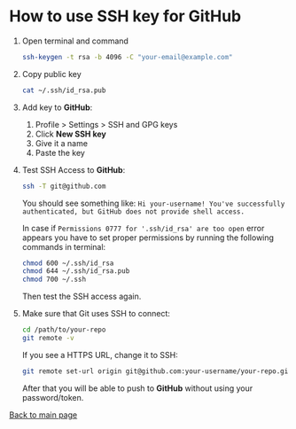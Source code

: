 # How to use SSH key for **GitHub**

1. Open terminal and command

    ```sh
    ssh-keygen -t rsa -b 4096 -C "your-email@example.com"
    ```

2. Copy public key

    ```sh
    cat ~/.ssh/id_rsa.pub
    ```

3. Add key to **GitHub**:
    1. Profile > Settings > SSH and GPG keys
    2. Click **New SSH key**
    3. Give it a name
    4. Paste the key

4. Test SSH Access to **GitHub**:

    ```sh
    ssh -T git@github.com
    ```

    You should see something like: `Hi your-username! You've successfully authenticated, but GitHub does not provide shell access.`

    In case if `Permissions 0777 for '.ssh/id_rsa' are too open` error appears you have to set proper permissions by running the following commands in terminal:

    ```sh
    chmod 600 ~/.ssh/id_rsa
    chmod 644 ~/.ssh/id_rsa.pub
    chmod 700 ~/.ssh
    ```

   Then test the SSH access again.

5. Make sure that Git uses SSH to connect:

    ```sh
    cd /path/to/your-repo
    git remote -v
    ```

    If you see a HTTPS URL, change it to SSH:

    ```sh
    git remote set-url origin git@github.com:your-username/your-repo.git
    ```

    After that you will be able to push to **GitHub** without using your password/token.

[Back to main page](/automated-obsidian-vault-backups-to-github/main-page.md)

